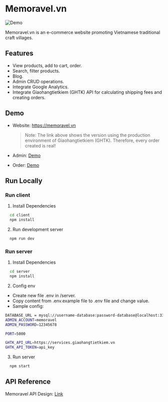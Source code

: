 # Memoravel.vn

![Demo](https://drive.google.com/uc?id=1ryRYMoLw1Bl9osvIIqBVUeuUddC68-mB)

Memoravel.vn is an e-commerce website promoting Vietnamese traditional craft villages. 

## Features

- View products, add to cart, order.
- Search, filter products.
- Blog.
- Admin CRUD operations.
- Integrate Google Analytics.
- Integrate Giaohangtietkiem (GHTK) API for calculating shipping fees and creating orders.

## Demo

- Website: https://memoravel.vn
    > Note: The link above shows the version using the production environment of Giaohangtietkiem (GHTK). Therefore, every order created is real!

- Admin: [Demo]([https://link](https://drive.google.com/file/d/1TXZDm4LDOc7iJlEB9TcmALdyHWgNay2N/view?usp=sharing))

- Order: [Demo]([https://link](https://drive.google.com/uc?id=1jCg3I5UQIAbTYQfaelTzMM8yVh0k9Q0G))

## Run Locally 

### Run client

1. Install Dependencies

```sh
  cd client
  npm install
```

2. Run development server

```sh
  npm run dev
```

### Run server

1. Install Dependencies

```sh
  cd server
  npm install
```

2. Config env

- Create new file .env in /server.
- Copy content from .env.example file to .env file and change value.
- Sample config:

```sh
DATABASE_URL = mysql://username-database:password-database@localhost:3306/database-name
ADMIN_ACCOUNT=memoravel
ADMIN_PASSWORD=12345678

PORT=5000

GHTK_API_URL=https://services.giaohangtietkiem.vn
GHTK_API_TOKEN=api_key
```

3. Run server

```sh
  npm start
```

## API Reference

Memoravel API Design: [Link](https://docs.google.com/spreadsheets/d/1H689YuIo5pV0Z2OdZPZfwqYtnwct7eaopzjvL__8FSw/edit#gid=1185744960)
